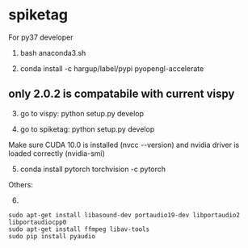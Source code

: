 # spiketag

For py37 developer

1. bash anaconda3.sh

2. conda install -c hargup/label/pypi pyopengl-accelerate

## only 2.0.2 is compatabile with current vispy

3. go to vispy: python setup.py develop

4. go to spiketag: python setup.py develop


Make sure CUDA 10.0 is installed (nvcc --version) and nvidia driver is loaded correctly (nvidia-smi)

5. conda install pytorch torchvision -c pytorch

Others:

6. 
```
sudo apt-get install libasound-dev portaudio19-dev libportaudio2 libportaudiocpp0
sudo apt-get install ffmpeg libav-tools
sudo pip install pyaudio
```
